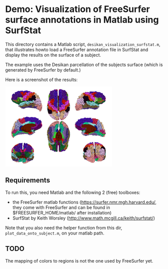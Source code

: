 # Demo: Visualization of FreeSurfer surface annotations in Matlab using SurfStat

This directory contains a Matlab script, `desikan_visualization_surfstat.m`, that illustrates howto load a FreeSurfer annotation file in SurfStat and display the results on the surface of a subject.

The example uses the Desikan parcellation of the subjects surface (which is generated by FreeSurfer by default.)

Here is a screenshot of the results:

![Desikan](./desikan_surfstat.png?raw=true "Visualization of Desikan atlas parcellation for an example subject.")

## Requirements

To run this, you need Matlab and the following 2 (free) toolboxes:

- the FreeSurfer matlab functions (https://surfer.nmr.mgh.harvard.edu/, they come with FreeSurfer and can be found in $FREESURFER_HOME/matlab/ after installation)
- SurfStat by Keith Worsley (http://www.math.mcgill.ca/keith/surfstat/)

Note that you also need the helper function from this dir, `plot_data_onto_subject.m`, on your matlab path.

## TODO

The mapping of colors to regions is not the one used by FreeSurfer yet.
